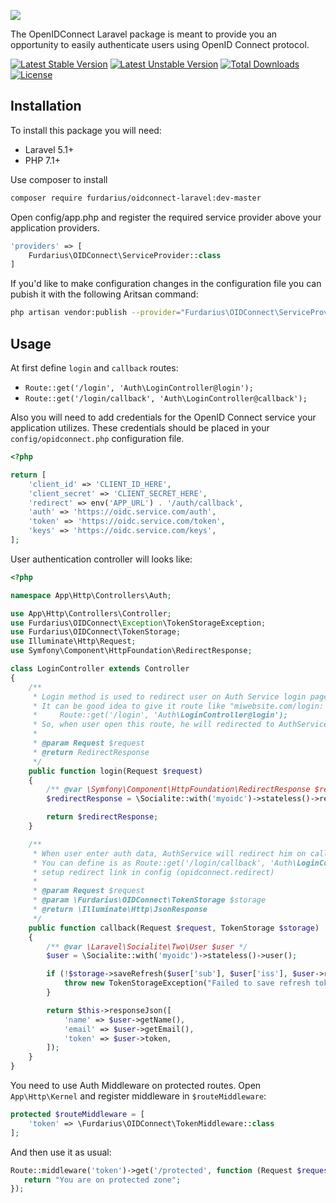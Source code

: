 ![](https://habrastorage.org/web/7c1/a19/e76/7c1a19e76cf54cb1adf2217a156b7310.png)

The OpenIDConnect Laravel package is meant to provide you an opportunity to easily authenticate users using OpenID Connect protocol.

[![Latest Stable Version](https://poser.pugx.org/furdarius/oidconnect-laravel/v/stable)](https://packagist.org/packages/furdarius/oidconnect-laravel)
[![Latest Unstable Version](https://poser.pugx.org/furdarius/oidconnect-laravel/v/unstable)](https://packagist.org/packages/furdarius/oidconnect-laravel)
[![Total Downloads](https://poser.pugx.org/furdarius/oidconnect-laravel/downloads)](https://packagist.org/packages/furdarius/oidconnect-laravel)
[![License](https://poser.pugx.org/furdarius/oidconnect-laravel/license)](https://packagist.org/packages/furdarius/oidconnect-laravel)

## Installation

To install this package you will need:
* Laravel 5.1+
* PHP 7.1+

Use composer to install
```bash
composer require furdarius/oidconnect-laravel:dev-master
```

Open config/app.php and register the required service provider above your application providers.
```php
'providers' => [
    Furdarius\OIDConnect\ServiceProvider::class
]
```

If you'd like to make configuration changes in the configuration file you can pubish it with the following Aritsan command:
```bash
php artisan vendor:publish --provider="Furdarius\OIDConnect\ServiceProvider"
```


## Usage

At first define `login` and `callback` routes:
* `Route::get('/login', 'Auth\LoginController@login');`
* `Route::get('/login/callback', 'Auth\LoginController@callback');`

Also you will need to add credentials for the OpenID Connect service your application utilizes.
These credentials should be placed in your `config/opidconnect.php` configuration file.

```php
<?php

return [
    'client_id' => 'CLIENT_ID_HERE',
    'client_secret' => 'CLIENT_SECRET_HERE',
    'redirect' => env('APP_URL') . '/auth/callback',
    'auth' => 'https://oidc.service.com/auth',
    'token' => 'https://oidc.service.com/token',
    'keys' => 'https://oidc.service.com/keys',
];
```

User authentication controller will looks like:

```php
<?php

namespace App\Http\Controllers\Auth;

use App\Http\Controllers\Controller;
use Furdarius\OIDConnect\Exception\TokenStorageException;
use Furdarius\OIDConnect\TokenStorage;
use Illuminate\Http\Request;
use Symfony\Component\HttpFoundation\RedirectResponse;

class LoginController extends Controller
{
    /**
     * Login method is used to redirect user on Auth Service login page.
     * It can be good idea to give it route like "miwebsite.com/login:
     *     Route::get('/login', 'Auth\LoginController@login');
     * So, when user open this route, he will redirected to AuthService and see login form.
     * 
     * @param Request $request
     * @return RedirectResponse
     */
    public function login(Request $request)
    {
        /** @var \Symfony\Component\HttpFoundation\RedirectResponse $redirectResponse */
        $redirectResponse = \Socialite::with('myoidc')->stateless()->redirect();

        return $redirectResponse;
    }

    /**
     * When user enter auth data, AuthService will redirect him on callback route.
     * You can define is as Route::get('/login/callback', 'Auth\LoginController@callback'); and then
     * setup redirect link in config (opidconnect.redirect)
     * 
     * @param Request $request
     * @param \Furdarius\OIDConnect\TokenStorage $storage
     * @return \Illuminate\Http\JsonResponse
     */
    public function callback(Request $request, TokenStorage $storage)
    {
        /** @var \Laravel\Socialite\Two\User $user */
        $user = \Socialite::with('myoidc')->stateless()->user();

        if (!$storage->saveRefresh($user['sub'], $user['iss'], $user->refreshToken)) {
            throw new TokenStorageException("Failed to save refresh token");
        }

        return $this->responseJson([
            'name' => $user->getName(),
            'email' => $user->getEmail(),
            'token' => $user->token,
        ]);
    }
}
```


You need to use Auth Middleware on protected routes.
Open `App\Http\Kernel` and register middleware in `$routeMiddleware`:
```php
protected $routeMiddleware = [
    'token' => \Furdarius\OIDConnect\TokenMiddleware::class
];
```

And then use it as usual:
```php
Route::middleware('token')->get('/protected', function (Request $request) {
   return "You are on protected zone";
});
```
